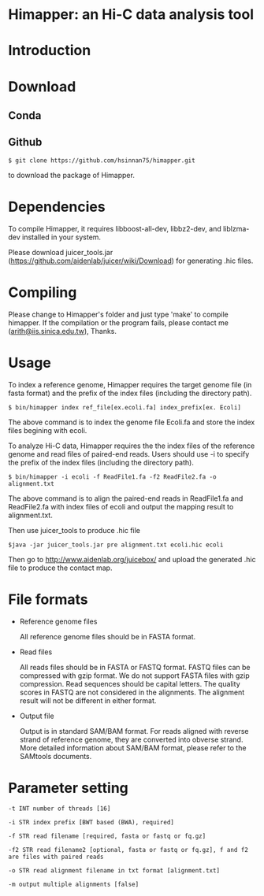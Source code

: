 Himapper: an Hi-C data analysis tool
===================

# Introduction


# Download

## Conda

## Github
  ```
  $ git clone https://github.com/hsinnan75/himapper.git
  ```
to download the package of Himapper.

# Dependencies

To compile Himapper, it requires libboost-all-dev, libbz2-dev, and liblzma-dev installed in your system.

Please download juicer_tools.jar (https://github.com/aidenlab/juicer/wiki/Download) for generating .hic files.

# Compiling

Please change to Himapper's folder and just type 'make' to compile himapper. If the compilation or the program fails, please contact me (arith@iis.sinica.edu.tw), Thanks.

# Usage

To index a reference genome, Himapper requires the target genome file (in fasta format) and the prefix of the index files (including the directory path).

  ```
  $ bin/himapper index ref_file[ex.ecoli.fa] index_prefix[ex. Ecoli]
  ```
The above command is to index the genome file Ecoli.fa and store the index files begining with ecoli.

To analyze Hi-C data, Himapper requires the the index files of the reference genome and read files of paired-end reads. Users should use -i to specify the prefix of the index files (including the directory path).

  ```
 $ bin/himapper -i ecoli -f ReadFile1.fa -f2 ReadFile2.fa -o alignment.txt
  ```
The above command is to align the paired-end reads in ReadFile1.fa and ReadFile2.fa with index files of ecoli and output the mapping result to alignment.txt.

Then use juicer_tools to produce .hic file

  ```
 $java -jar juicer_tools.jar pre alignment.txt ecoli.hic ecoli
  ```

Then go to http://www.aidenlab.org/juicebox/ and upload the generated .hic file to produce the contact map.

# File formats

- Reference genome files

    All reference genome files should be in FASTA format.

- Read files

    All reads files should be in FASTA or FASTQ format. FASTQ files can be compressed with gzip format. We do not support FASTA files with gzip compression.
    Read sequences should be capital letters. The quality scores in FASTQ are not considered in the alignments. The alignment result will not be different in either format.

- Output file

    Output is in standard SAM/BAM format. For reads aligned with reverse strand of reference genome, they are converted into obverse strand. More detailed information about SAM/BAM format, please refer to the SAMtools documents.

# Parameter setting

 ```
-t INT number of threads [16]

-i STR index prefix [BWT based (BWA), required]

-f STR read filename [required, fasta or fastq or fq.gz]

-f2 STR read filename2 [optional, fasta or fastq or fq.gz], f and f2 are files with paired reads

-o STR read alignment filename in txt format [alignment.txt]

-m output multiple alignments [false]

  ```
